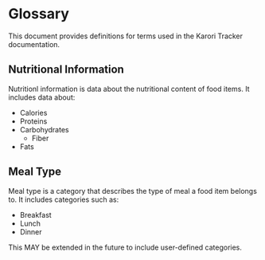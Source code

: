 # Glossary

This document provides definitions for terms used in the Karori Tracker documentation.

## Nutritional Information

Nutritionl information is data about the nutritional content of food items. It includes data about:

- Calories
- Proteins
- Carbohydrates
  - Fiber
- Fats

## Meal Type

Meal type is a category that describes the type of meal a food item belongs to. It includes categories such as:

- Breakfast
- Lunch
- Dinner

This MAY be extended in the future to include user-defined categories.
